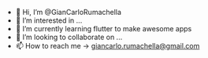 - 👋 Hi, I’m @GianCarloRumachella
- 👀 I’m interested in ...
- 🌱 I’m currently learning flutter to make awesome apps
- 💞️ I’m looking to collaborate on ...
- 📫 How to reach me -> giancarlo.rumachella@gmail.com
                     

<!---
GianCarloRumachella/GianCarloRumachella is a ✨ special ✨ repository because its `README.md` (this file) appears on your GitHub profile.
You can click the Preview link to take a look at your changes.
--->
